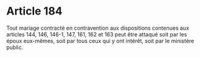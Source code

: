 # Article 184

Tout mariage contracté en contravention aux dispositions contenues aux articles 144, 146, 146-1, 147, 161, 162 et 163 peut être attaqué soit par les époux eux-mêmes, soit par tous ceux qui y ont intérêt, soit par le ministère public.